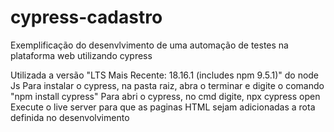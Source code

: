 # cypress-cadastro
Exemplificação do desenvlvimento de uma automação de testes na plataforma web utilizando cypress

Utilizada a versão  "LTS Mais Recente: 18.16.1 (includes npm 9.5.1)" do node Js
Para instalar o cypress, na pasta raiz, abra o terminar e digite o comando "npm install cypress"
Para abri o cypress, no cmd digite, npx cypress open
    Execute o live server para que as paginas HTML sejam adicionadas a rota definida no desenvolvimento